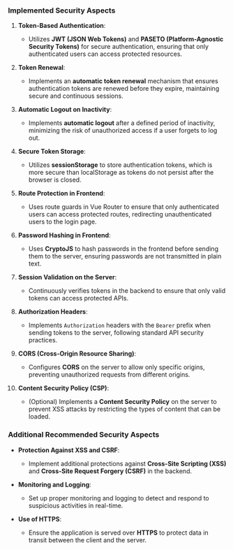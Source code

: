### Implemented Security Aspects

1. **Token-Based Authentication**:
   - Utilizes **JWT (JSON Web Tokens)** and **PASETO (Platform-Agnostic Security Tokens)** for secure authentication, ensuring that only authenticated users can access protected resources.

2. **Token Renewal**:
   - Implements an **automatic token renewal** mechanism that ensures authentication tokens are renewed before they expire, maintaining secure and continuous sessions.

3. **Automatic Logout on Inactivity**:
   - Implements **automatic logout** after a defined period of inactivity, minimizing the risk of unauthorized access if a user forgets to log out.

4. **Secure Token Storage**:
   - Utilizes **sessionStorage** to store authentication tokens, which is more secure than localStorage as tokens do not persist after the browser is closed.

5. **Route Protection in Frontend**:
   - Uses route guards in Vue Router to ensure that only authenticated users can access protected routes, redirecting unauthenticated users to the login page.

6. **Password Hashing in Frontend**:
   - Uses **CryptoJS** to hash passwords in the frontend before sending them to the server, ensuring passwords are not transmitted in plain text.

7. **Session Validation on the Server**:
   - Continuously verifies tokens in the backend to ensure that only valid tokens can access protected APIs.

8. **Authorization Headers**:
   - Implements `Authorization` headers with the `Bearer` prefix when sending tokens to the server, following standard API security practices.

9. **CORS (Cross-Origin Resource Sharing)**:
   - Configures **CORS** on the server to allow only specific origins, preventing unauthorized requests from different origins.

10. **Content Security Policy (CSP)**:
    - (Optional) Implements a **Content Security Policy** on the server to prevent XSS attacks by restricting the types of content that can be loaded.

### Additional Recommended Security Aspects

- **Protection Against XSS and CSRF**:
  - Implement additional protections against **Cross-Site Scripting (XSS)** and **Cross-Site Request Forgery (CSRF)** in the backend.

- **Monitoring and Logging**:
  - Set up proper monitoring and logging to detect and respond to suspicious activities in real-time.

- **Use of HTTPS**:
  - Ensure the application is served over **HTTPS** to protect data in transit between the client and the server.